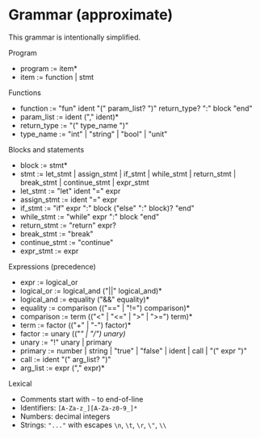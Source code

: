 # Grammar (approximate)

This grammar is intentionally simplified.

Program
- program := item*
- item := function | stmt

Functions
- function := "fun" ident "(" param_list? ")" return_type? ":" block "end"
- param_list := ident ("," ident)*
- return_type := "(" type_name ")"
- type_name := "int" | "string" | "bool" | "unit"

Blocks and statements
- block := stmt*
- stmt := let_stmt | assign_stmt | if_stmt | while_stmt | return_stmt | break_stmt | continue_stmt | expr_stmt
- let_stmt := "let" ident "=" expr
- assign_stmt := ident "=" expr
- if_stmt := "if" expr ":" block ("else" ":" block)? "end"
- while_stmt := "while" expr ":" block "end"
- return_stmt := "return" expr?
- break_stmt := "break"
- continue_stmt := "continue"
- expr_stmt := expr

Expressions (precedence)
- expr := logical_or
- logical_or := logical_and ("||" logical_and)*
- logical_and := equality ("&&" equality)*
- equality := comparison (("==" | "!=") comparison)*
- comparison := term (("<" | "<=" | ">" | ">=") term)*
- term := factor (("+" | "-") factor)*
- factor := unary (("*" | "/") unary)*
- unary := "!" unary | primary
- primary := number | string | "true" | "false" | ident | call | "(" expr ")"
- call := ident "(" arg_list? ")"
- arg_list := expr ("," expr)*

Lexical
- Comments start with `~` to end-of-line
- Identifiers: `[A-Za-z_][A-Za-z0-9_]*`
- Numbers: decimal integers
- Strings: `"..."` with escapes `\n`, `\t`, `\r`, `\"`, `\\`

